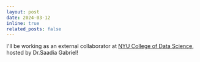 ```yaml
---
layout: post
date: 2024-03-12
inline: true
related_posts: false
---
```


I'll be working as an external collaborator at [NYU College of Data Science](https://cds.nyu.edu/), hosted by Dr.Saadia Gabriel!
